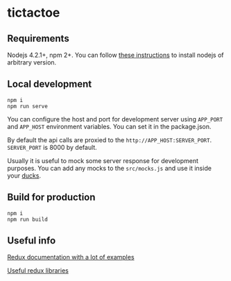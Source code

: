 # tictactoe

## Requirements
Nodejs 4.2.1+, npm 2+. You can follow [these instructions](https://github.com/creationix/nvm) to install nodejs of arbitrary version.

## Local development
```
npm i
npm run serve
```
You can configure the host and port for development server using ```APP_PORT``` and ```APP_HOST``` environment variables. You can set it in the package.json.

By default the api calls are proxied to the ```http://APP_HOST:SERVER_PORT```. ```SERVER_PORT``` is 8000 by default.

Usually it is useful to mock some server response for development purposes. You can add any mocks to the ```src/mocks.js``` and use it inside your [ducks](https://github.com/erikras/ducks-modular-redux).


## Build for production
```
npm i
npm run build
```


## Useful info
[Redux documentation with a lot of examples](https://rackt.github.io/redux/index.html)

[Useful redux libraries](https://github.com/xgrommx/awesome-redux)
